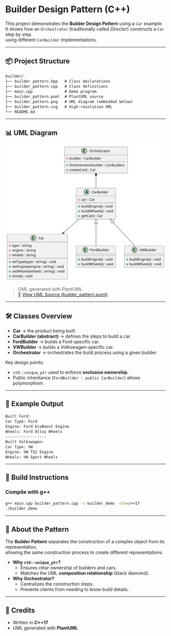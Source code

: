 # Builder Design Pattern (C++)

This project demonstrates the **Builder Design Pattern** using a `Car` example.  
It shows how an `Orchestrator` (traditionally called *Director*) constructs a `Car` step by step  
using different `CarBuilder` implementations.

---

## 📦 Project Structure
```
builder/
├── builder_pattern.hpp   # Class declarations
├── builder_pattern.cpp   # Class definitions
├── main.cpp              # Demo program
├── builder_pattern.puml  # PlantUML source
├── builder_pattern.png   # UML diagram (embedded below)
├── builder_pattern.svg   # High-resolution UML
└── README.md
```

---

## 📊 UML Diagram

![Builder Pattern UML](Builder_UML.svg)

> UML generated with PlantUML.  
> 📄 [View UML Source (builder_pattern.puml)](builder_pattern.puml)

---

## 🛠 Classes Overview

- **Car** → the product being built.  
- **CarBuilder (abstract)** → defines the steps to build a car.  
- **FordBuilder** → builds a Ford-specific car.  
- **VWBuilder** → builds a Volkswagen-specific car.  
- **Orchestrator** → orchestrates the build process using a given builder.  

Key design points:
- `std::unique_ptr` used to enforce **exclusive ownership**.
- Public inheritance (`FordBuilder : public CarBuilder`) allows polymorphism.

---

## 🚗 Example Output

```
Built Ford:
Car Type: Ford
Engine: Ford EcoBoost Engine
Wheels: Ford Alloy Wheels
------------------
Built Volkswagen:
Car Type: VW
Engine: VW TSI Engine
Wheels: VW Sport Wheels
```

---

## 🔧 Build Instructions

### Compile with g++
```bash
g++ main.cpp builder_pattern.cpp -o builder_demo -std=c++17
./builder_demo
```

---

## 📘 About the Pattern

The **Builder Pattern** separates the construction of a complex object from its representation,  
allowing the same construction process to create different representations.

- **Why `std::unique_ptr`?**
  - Ensures clear ownership of builders and cars.
  - Matches the UML **composition relationship** (black diamond).
- **Why Orchestrator?**
  - Centralizes the construction steps.
  - Prevents clients from needing to know build details.

---

## 📌 Credits

- Written in **C++17**  
- UML generated with **PlantUML**  
